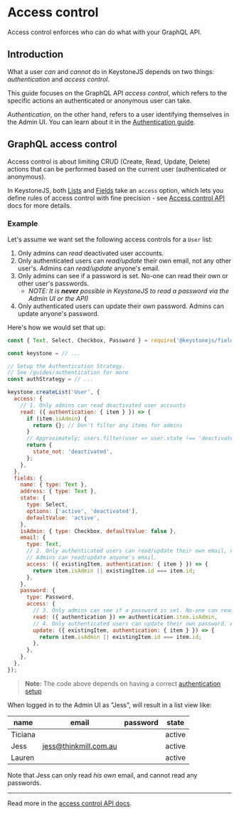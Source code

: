 <!--[meta]
section: guides
title: Access control
subSection: advanced
[meta]-->

# Access control

Access control enforces who can do what with your GraphQL API.

## Introduction

What a user _can_ and _cannot_ do in KeystoneJS depends on two things: _authentication_ and _access control_.

This guide focuses on the GraphQL API _access control_, which refers to the specific actions an authenticated or anonymous user can take.

_Authentication_, on the other hand, refers to a user identifying themselves in the Admin UI.
You can learn about it in the [Authentication guide](/docs/guides/authentication.md).

## GraphQL access control

Access control is about limiting CRUD (Create, Read, Update, Delete) actions that can be performed based on the current user (authenticated or anonymous).

In KeystoneJS, both [Lists](/docs/api/create-list.md) and [Fields](/packages/fields/README.md) take an `access` option,
which lets you define rules of access control with fine precision - see [Access control API](/docs/api/access-control.md) docs for more details.

### Example

Let's assume we want set the following access controls for a `User` list:

1. Only admins can _read_ deactivated user accounts.
2. Only authenticated users can _read/update_ their own email, not any other user's. Admins can _read/update_ anyone's email.
3. Only admins can see if a password is set. No-one can read their own or other
   user's passwords.
   - _NOTE: It is **never** possible in KeystoneJS to read a password via the
     Admin UI or the API)_
4. Only authenticated users can update their own password. Admins can update
   anyone's password.

Here's how we would set that up:

```javascript
const { Text, Select, Checkbox, Password } = require('@keystonejs/fields');

const keystone = // ...

// Setup the Authentication Strategy.
// See /guides/authentication for more
const authStrategy = // ...

keystone.createList('User', {
  access: {
    // 1. Only admins can read deactivated user accounts
    read: ({ authentication: { item } }) => {
      if (item.isAdmin) {
        return {}; // Don't filter any items for admins
      }
      // Approximately; users.filter(user => user.state !== 'deactivated');
      return {
        state_not: 'deactivated',
      };
    },
  },
  fields: {
    name: { type: Text },
    address: { type: Text },
    state: {
      type: Select,
      options: ['active', 'deactivated'],
      defaultValue: 'active',
    },
    isAdmin: { type: Checkbox, defaultValue: false },
    email: {
      type: Text,
      // 2. Only authenticated users can read/update their own email, not any other user's.
      // Admins can read/update anyone's email.
      access: ({ existingItem, authentication: { item } }) => {
        return item.isAdmin || existingItem.id === item.id;
      },
    },
    password: {
      type: Password,
      access: {
        // 3. Only admins can see if a password is set. No-one can read their own or other user's passwords.
        read: ({ authentication }) => authentication.item.isAdmin,
        // 4. Only authenticated users can update their own password. Admins can update anyone's password.
        update: ({ existingItem, authentication: { item } }) => {
          return item.isAdmin || existingItem.id === item.id;
        },
      },
    },
  },
});
```

> **Note:** The code above depends on having a correct [authentication setup](/docs/guides/authentication.md)

When logged in to the Admin UI as "Jess", will result in a list view like:

| name    | email                 | password | state  |
| ------- | --------------------- | -------- | ------ |
| Ticiana |                       |          | active |
| Jess    | jess@thinkmill.com.au |          | active |
| Lauren  |                       |          | active |

Note that Jess can only read _his own_ email, and cannot read any passwords.

---

Read more in the [access control API docs](/docs/api/access-control.md).
